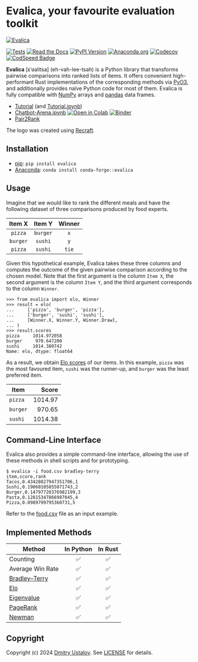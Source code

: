 # Evalica, your favourite evaluation toolkit

[![Evalica](https://raw.githubusercontent.com/dustalov/evalica/master/Evalica.svg)](https://github.com/dustalov/evalica)

[![Tests][github_tests_badge]][github_tests_link]
[![Read the Docs][rtfd_badge]][rtfd_link]
[![PyPI Version][pypi_badge]][pypi_link]
[![Anaconda.org][conda_badge]][conda_link]
[![Codecov][codecov_badge]][codecov_link]
[![CodSpeed Badge][codspeed_badge]][codspeed_link]

[github_tests_badge]: https://github.com/dustalov/evalica/actions/workflows/test.yml/badge.svg?branch=master
[github_tests_link]: https://github.com/dustalov/evalica/actions/workflows/test.yml
[rtfd_badge]: https://readthedocs.org/projects/evalica/badge/
[rtfd_link]: https://evalica.readthedocs.io/
[pypi_badge]: https://badge.fury.io/py/evalica.svg
[pypi_link]: https://pypi.python.org/pypi/evalica
[conda_badge]: https://anaconda.org/conda-forge/evalica/badges/version.svg
[conda_link]: https://anaconda.org/conda-forge/evalica
[codecov_badge]: https://codecov.io/gh/dustalov/evalica/branch/master/graph/badge.svg
[codecov_link]: https://codecov.io/gh/dustalov/evalica
[codspeed_badge]: https://img.shields.io/endpoint?url=https://codspeed.io/badge.json
[codspeed_link]: https://codspeed.io/dustalov/evalica

**Evalica** [&#x025b;&#x02c8;&#x028b;alitsa] (eh-vah-lee-tsah) is a Python library that transforms pairwise comparisons into ranked lists of items. It offers convenient high-performant Rust implementations of the corresponding methods via [PyO3](https://pyo3.rs/), and additionally provides naïve Python code for most of them. Evalica is fully compatible with [NumPy](https://numpy.org/) arrays and [pandas](https://pandas.pydata.org/) data frames.

- [Tutorial](https://dustalov.github.io/evalica/) (and [Tutorial.ipynb](Tutorial.ipynb))
- [Chatbot-Arena.ipynb](Chatbot-Arena.ipynb) [![Open in Colab][colab_badge]][colab_link] [![Binder][binder_badge]][binder_link]
- [Pair2Rank](https://huggingface.co/spaces/dustalov/pair2rank)

[colab_badge]: https://colab.research.google.com/assets/colab-badge.svg
[colab_link]: https://colab.research.google.com/github/dustalov/evalica/blob/master/Chatbot-Arena.ipynb
[binder_badge]: https://mybinder.org/badge_logo.svg
[binder_link]: https://mybinder.org/v2/gh/dustalov/evalica/HEAD?labpath=Chatbot-Arena.ipynb

The logo was created using [Recraft](https://www.recraft.ai/).

## Installation

- [pip](https://pip.pypa.io/): `pip install evalica`
- [Anaconda](https://docs.conda.io/en/latest/): `conda install conda-forge::evalica`

## Usage

Imagine that we would like to rank the different meals and have the following dataset of three comparisons produced by food experts.

| **Item X**| **Item Y** | **Winner** |
|:---:|:---:|:---:|
| `pizza` | `burger` | `x` |
| `burger` | `sushi` | `y` |
| `pizza` | `sushi` | `tie` |

Given this hypothetical example, Evalica takes these three columns and computes the outcome of the given pairwise comparison according to the chosen model. Note that the first argument is the column `Item X`, the second argument is the column `Item Y`, and the third argument corresponds to the column `Winner`.

```pycon
>>> from evalica import elo, Winner
>>> result = elo(
...     ['pizza', 'burger', 'pizza'],
...     ['burger', 'sushi', 'sushi'],
...     [Winner.X, Winner.Y, Winner.Draw],
... )
>>> result.scores
pizza     1014.972058
burger     970.647200
sushi     1014.380742
Name: elo, dtype: float64
```

As a result, we obtain [Elo scores](https://en.wikipedia.org/wiki/Elo_rating_system) of our items. In this example, `pizza` was the most favoured item, `sushi` was the runner-up, and `burger` was the least preferred item.

| **Item**| **Score** |
|---|---:|
| `pizza` | 1014.97 |
| `burger` | 970.65 |
| `sushi` | 1014.38 |

## Command-Line Interface

Evalica also provides a simple command-line interface, allowing the use of these methods in shell scripts and for prototyping.

```
$ evalica -i food.csv bradley-terry
item,score,rank
Tacos,0.43428827947351706,1
Sushi,0.19060105855071743,2
Burger,0.14797720376982199,3
Pasta,0.12815347866987045,4
Pizza,0.0989799795360731,5
```

Refer to the [food.csv](food.csv) file as an input example.

## Implemented Methods

| **Method** | **In Python** | **In Rust** |
|---|:---:|:---:|
| Counting | &#x2705; | &#x2705; |
| Average Win Rate | &#x2705; | &#x2705; |
| [Bradley&ndash;Terry] | &#x2705; | &#x2705; |
| [Elo] | &#x2705; | &#x2705; |
| [Eigenvalue] | &#x2705; | &#x2705; |
| [PageRank] | &#x2705; | &#x2705; |
| [Newman] | &#x2705; | &#x2705; |

<!-- Present: &#x2705; / Absent: &#x274C; -->

[Bradley&ndash;Terry]: https://doi.org/10.2307/2334029
[Elo]: https://isbnsearch.org/isbn/9780923891275
[Eigenvalue]: https://doi.org/10.1086/228631
[PageRank]: https://doi.org/10.1016/S0169-7552(98)00110-X
[Newman]: https://jmlr.org/papers/v24/22-1086.html

## Copyright

Copyright (c) 2024 [Dmitry Ustalov](https://github.com/dustalov). See [LICENSE](LICENSE) for details.
